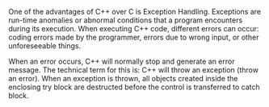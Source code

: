 One of the advantages of C++ over C is Exception Handling. Exceptions are run-time anomalies or abnormal conditions that a program encounters during its execution.
When executing C++ code, different errors can occur: coding errors made by the programmer, errors due to wrong input, or other unforeseeable things.

When an error occurs, C++ will normally stop and generate an error message. The technical term for this is: C++ will throw an exception (throw an error).
When an exception is thrown, all objects created inside the enclosing try block are destructed before the control is transferred to catch block.